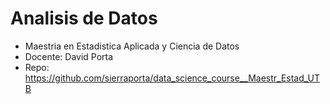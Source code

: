 # Analisis de Datos

* Maestria en Estadistica Aplicada y Ciencia de Datos
* Docente: David Porta
* Repo: https://github.com/sierraporta/data_science_course__Maestr_Estad_UTB
